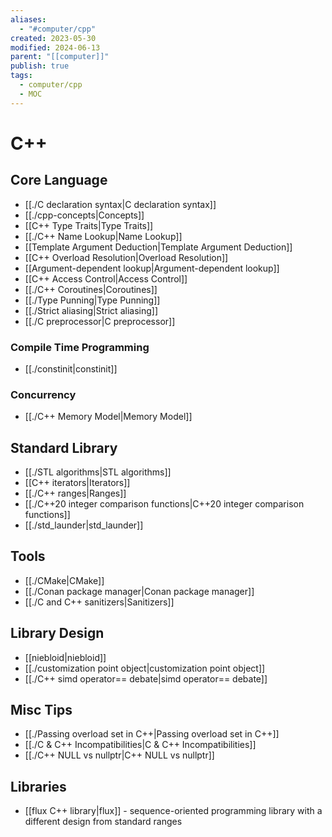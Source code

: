 ```yaml
---
aliases:
  - "#computer/cpp"
created: 2023-05-30
modified: 2024-06-13
parent: "[[computer]]"
publish: true
tags:
  - computer/cpp
  - MOC
---
```

# C++
## Core Language
- [[./C declaration syntax|C declaration syntax]]
- [[./cpp-concepts|Concepts]]
- [[C++ Type Traits|Type Traits]]
- [[./C++ Name Lookup|Name Lookup]]
- [[Template Argument Deduction|Template Argument Deduction]]
- [[C++ Overload Resolution|Overload Resolution]]
- [[Argument-dependent lookup|Argument-dependent lookup]]
- [[C++ Access Control|Access Control]]
- [[./C++ Coroutines|Coroutines]]
- [[./Type Punning|Type Punning]]
- [[./Strict aliasing|Strict aliasing]]
- [[./C preprocessor|C preprocessor]]
### Compile Time Programming
- [[./constinit|constinit]]

### Concurrency
- [[./C++ Memory Model|Memory Model]]

## Standard Library
- [[./STL algorithms|STL algorithms]]
- [[C++ iterators|Iterators]]
- [[./C++ ranges|Ranges]]
- [[./C++20 integer comparison functions|C++20 integer comparison functions]]
- [[./std_launder|std_launder]]

## Tools
- [[./CMake|CMake]]
- [[./Conan package manager|Conan package manager]]
- [[./C and C++ sanitizers|Sanitizers]]

## Library Design
- [[niebloid|niebloid]]
- [[./customization point object|customization point object]]
- [[./C++ simd operator== debate|simd operator== debate]]

## Misc Tips
- [[./Passing overload set in C++|Passing overload set in C++]]
- [[./C & C++ Incompatibilities|C & C++ Incompatibilities]]
- [[./C++ NULL vs nullptr|C++ NULL vs nullptr]]

## Libraries
- [[flux C++ library|flux]] - sequence-oriented programming library with a different design from standard ranges